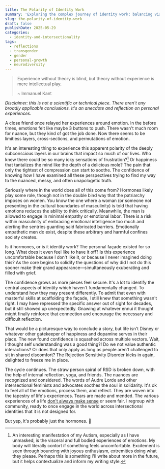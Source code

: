 ```yaml
---
title: The Polarity of Identity Work
summary: 'Exploring the complex journey of identity work: balancing visibility with safety, community with solitude.'
slug: the-polarity-of-identity-work
draft: false
publishDate: 2025-05-29
categories:
  - identity-and-intersectionality
tags:
  - reflections
  - transgender
  - gender
  - personal-growth
  - neurodiversity
---
```

> Experience without theory is blind, but theory without experience is mere intellectual play.
> 
> ~ Immanuel Kant

_Disclaimer: this is not a scientific or technical piece. There aren't any broadly applicable conclusions. It's an anecdote and reflection on personal experiences._

A close friend once relayed her experiences around emotion. In the before times, emotions felt like maybe 3 buttons to push. There wasn't much room for nuance, but they kind of got the job done. Now there seems to be limitless layers, cross-sections, and permutations of emotion.

It's an interesting thing to experience this apparent polarity of the deeply subconscious layers in our brains that impact so much of our lives. Who knew there could be so many icky sensations of frustration?[^1] Or happiness that tantalizes the mind like the depth of a delicious mole? The pain that only the tightest of compression can start to soothe. The confidence of knowing how I have examined all these perspectives trying to find my way to the nuanced, messy, and often unapologetic truth.

Seriously where in the world does all of this come from? Hormones likely play some role, though not in the double bind way that the patriarchy imposes on women. You know the one where a woman (or someone not presenting in the cultural boundaries of masculinity) is told that having emotions reduces the ability to think critically. Meanwhile, the man is allowed to engage in minimal empathy or emotional labor. There is a risk within masculinity of embracing emotional intelligence too much and alerting the sentries guarding said fabricated barriers. Emotionally empathetic men do exist, despite these arbitrary and harmful confines society creates. 

Is it hormones, or is it identity work? The personal façade existed for so long. What does it even feel like to have it off? Is this experience uncomfortable because I don't like it, or because I never imagined doing this? As the core begins to solidify the questions of why did I not do this sooner make their grand appearance—simultaneously exuberating and filled with grief.

The confidence grows as more pieces feel secure. It's a lot to identify the central aspects of identity which haven't fundamentally changed. To understand how they may present differently. To admit that even with masterful skills at scaffolding the façade, I still knew that something wasn't right. I may have repressed the specific answer out of sight for decades, but it still showed up unexpectedly. Gnawing at whatever ennui it thought might finally reinforce that connection and encourage the necessary and difficult reflection.

That would be a picturesque way to conclude a story, but life isn't Disney or whatever other gatekeeper of happiness and dopamine serves in their place. The new found confidence is squashed across multiple vectors. Wait, I thought self understanding was a good thing?! Do we not value authentic interactions? Or does that only apply as long as people aren't challenged to sit in shared discomfort? The Rejection Sensitivity Disorder kicks in again, delighted to freeze me in place.

The cycle continues. The straw person spiral of RSD is broken down, with the help of internal reflection, yoga, and friends. The nuances are recognized and considered. The words of Audre Lorde and other intersectional feminists and advocates soothes the soul in solidarity. It's ok to feel all of the emotions, process them, and reflect. They are woven into the tapestry of life's experiences. Tears are made and mended. The various experiences of a life [don't always make sense](/blog/things-dont-always-make-sense/) or seem fair. I regroup with community, ready to once engage in the world across intersectional identities that it is not designed for.

But yep, it's probably just the hormones. 🤪

[^1]: An interesting manifestation of my Autism, especially as I have unmasked, is the visceral and full bodied experiences of emotions. My body will literally contort if something feels uncomfortable. Excitement is seen through bouncing with joyous enthusiasm, extremities doing what they please. Perhaps this is something I'll write about more in the future, but it helps contextualize and inform my writing style.
